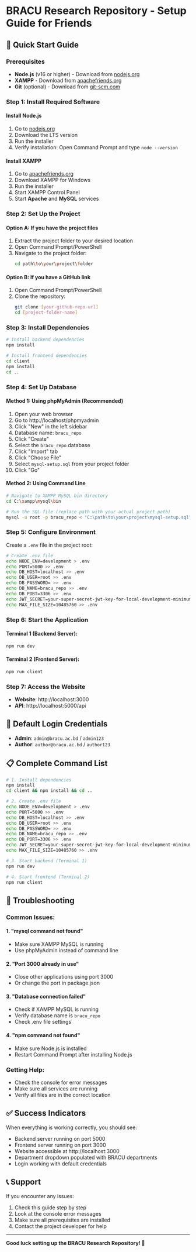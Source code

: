 # BRACU Research Repository - Setup Guide for Friends

## 🚀 Quick Start Guide

### Prerequisites
- **Node.js** (v16 or higher) - Download from [nodejs.org](https://nodejs.org/)
- **XAMPP** - Download from [apachefriends.org](https://www.apachefriends.org/)
- **Git** (optional) - Download from [git-scm.com](https://git-scm.com/)

### Step 1: Install Required Software

#### Install Node.js
1. Go to [nodejs.org](https://nodejs.org/)
2. Download the LTS version
3. Run the installer
4. Verify installation: Open Command Prompt and type `node --version`

#### Install XAMPP
1. Go to [apachefriends.org](https://www.apachefriends.org/)
2. Download XAMPP for Windows
3. Run the installer
4. Start XAMPP Control Panel
5. Start **Apache** and **MySQL** services

### Step 2: Set Up the Project

#### Option A: If you have the project files
1. Extract the project folder to your desired location
2. Open Command Prompt/PowerShell
3. Navigate to the project folder:
   ```bash
   cd path\to\your\project\folder
   ```

#### Option B: If you have a GitHub link
1. Open Command Prompt/PowerShell
2. Clone the repository:
   ```bash
   git clone [your-github-repo-url]
   cd [project-folder-name]
   ```

### Step 3: Install Dependencies

```bash
# Install backend dependencies
npm install

# Install frontend dependencies
cd client
npm install
cd ..
```

### Step 4: Set Up Database

#### Method 1: Using phpMyAdmin (Recommended)
1. Open your web browser
2. Go to http://localhost/phpmyadmin
3. Click "New" in the left sidebar
4. Database name: `bracu_repo`
5. Click "Create"
6. Select the `bracu_repo` database
7. Click "Import" tab
8. Click "Choose File"
9. Select `mysql-setup.sql` from your project folder
10. Click "Go"

#### Method 2: Using Command Line
```bash
# Navigate to XAMPP MySQL bin directory
cd C:\xampp\mysql\bin

# Run the SQL file (replace path with your actual project path)
mysql -u root -p bracu_repo < "C:\path\to\your\project\mysql-setup.sql"
```

### Step 5: Configure Environment

Create a `.env` file in the project root:

```bash
# Create .env file
echo NODE_ENV=development > .env
echo PORT=5000 >> .env
echo DB_HOST=localhost >> .env
echo DB_USER=root >> .env
echo DB_PASSWORD= >> .env
echo DB_NAME=bracu_repo >> .env
echo DB_PORT=3306 >> .env
echo JWT_SECRET=your-super-secret-jwt-key-for-local-development-minimum-32-characters >> .env
echo MAX_FILE_SIZE=10485760 >> .env
```

### Step 6: Start the Application

#### Terminal 1 (Backend Server):
```bash
npm run dev
```

#### Terminal 2 (Frontend Server):
```bash
npm run client
```

### Step 7: Access the Website

- **Website**: http://localhost:3000
- **API**: http://localhost:5000/api

## 🔑 Default Login Credentials

- **Admin**: `admin@bracu.ac.bd` / `admin123`
- **Author**: `author@bracu.ac.bd` / `author123`

## 📋 Complete Command List

```bash
# 1. Install dependencies
npm install
cd client && npm install && cd ..

# 2. Create .env file
echo NODE_ENV=development > .env
echo PORT=5000 >> .env
echo DB_HOST=localhost >> .env
echo DB_USER=root >> .env
echo DB_PASSWORD= >> .env
echo DB_NAME=bracu_repo >> .env
echo DB_PORT=3306 >> .env
echo JWT_SECRET=your-super-secret-jwt-key-for-local-development-minimum-32-characters >> .env
echo MAX_FILE_SIZE=10485760 >> .env

# 3. Start backend (Terminal 1)
npm run dev

# 4. Start frontend (Terminal 2)
npm run client
```

## 🔧 Troubleshooting

### Common Issues:

#### 1. "mysql command not found"
- Make sure XAMPP MySQL is running
- Use phpMyAdmin instead of command line

#### 2. "Port 3000 already in use"
- Close other applications using port 3000
- Or change the port in package.json

#### 3. "Database connection failed"
- Check if XAMPP MySQL is running
- Verify database name is `bracu_repo`
- Check .env file settings

#### 4. "npm command not found"
- Make sure Node.js is installed
- Restart Command Prompt after installing Node.js

### Getting Help:
- Check the console for error messages
- Make sure all services are running
- Verify all files are in the correct location

## ✅ Success Indicators

When everything is working correctly, you should see:
- Backend server running on port 5000
- Frontend server running on port 3000
- Website accessible at http://localhost:3000
- Department dropdown populated with BRACU departments
- Login working with default credentials

## 📞 Support

If you encounter any issues:
1. Check this guide step by step
2. Look at the console error messages
3. Make sure all prerequisites are installed
4. Contact the project developer for help

---

**Good luck setting up the BRACU Research Repository! 🎉**
